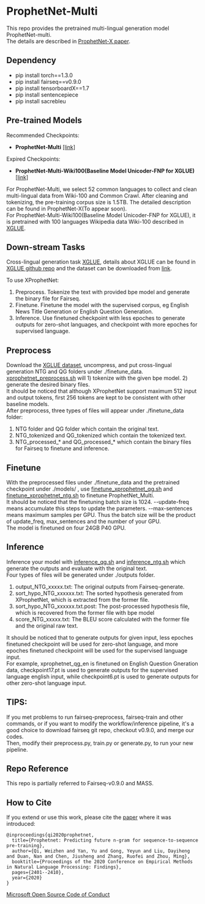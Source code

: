 # ProphetNet-Multi

This repo provides the pretrained multi-lingual generation model ProphetNet-multi.  
The details are described in [ProphetNet-X paper](https://arxiv.org/abs/2104.08006).

## Dependency

- pip install torch==1.3.0  
- pip install fairseq==v0.9.0  
- pip install tensorboardX==1.7  
- pip install sentencepiece  
- pip install sacrebleu

## Pre-trained Models

Recommended Checkpoints:
- **ProphetNet-Multi** [[link]](https://msraprophetnet.blob.core.windows.net/prophetnet/release_checkpoints/prophetnet_multi.pt)

Expired Checkpoints:
- **ProphetNet-Multi-Wiki100(Baseline Model Unicoder-FNP for XGLUE)** [[link]](https://msraprophetnet.blob.core.windows.net/prophetnet/release_checkpoints/prophetnet_multi_wiki100.pt)

For ProphetNet-Multi, we select 52 common languages to collect and clean multi-lingual data from Wiki-100 and Common Crawl. After cleaning and tokenizing, the pre-training corpus size is 1.5TB. The detailed description can be found in ProphetNet-X(To appear soon).  
For ProphetNet-Multi-Wiki100(Baseline Model Unicoder-FNP for XGLUE), it is pretrained with 100 languages Wikipedia data Wiki-100 described in [XGLUE](https://arxiv.org/abs/2004.01401).


## Down-stream Tasks
Cross-lingual generation task [XGLUE](https://arxiv.org/abs/2004.01401), details about XGLUE can be found in [XGLUE github repo](https://github.com/microsoft/XGLUE) and the dataset can be downloaded from [link](https://microsoft.github.io/XGLUE/).  

To use XProphetNet:  
1) Preprocess. Tokenize the text with provided bpe model and generate the binary file for Fairseq.  
2) Finetune. Finetune the model with the supervised corpus, eg English News Title Generation or English Question Generation.
3) Inference. Use finetuned checkpoint with less epoches to generate outputs for zero-shot languages, and checkpoint with more epoches for supervised language.


## Preprocess
Download the [XGLUE dataset](https://microsoft.github.io/XGLUE/), uncompress, and put cross-lingual generation NTG and QG folders under ./finetune_data.  
[xprophetnet_preprocess.sh](https://github.com/microsoft/ProphetNet/blob/master/ProphetNet_Multi/xprophetnet_preprocess.sh) will 1) tokenize with the given bpe model. 2) generate the desired binary files.  
It should be noticed that although XProphetNet support maximum 512 input and output tokens, first 256 tokens are kept to be consistent with other baseline models.  
After preprocess, three types of files will appear under ./finetune_data folder:  
1) NTG folder and QG folder which contain the original text. 
2) NTG_tokenized and QG_tokenized which contain the tokenized text.  
3) NTG_processed_* and QG_processed_* which contain the binary files for Fairseq to finetune and inference.

## Finetune
With the preprocessed files under ./finetune_data and the pretrained checkpoint under ./models/ , use [finetune_xprophetnet_qg.sh](https://github.com/microsoft/ProphetNet/blob/master/ProphetNet_Multi/finetune_xprophetnet_qg.sh) and [finetune_xprophetnet_ntg.sh](https://github.com/microsoft/ProphetNet/blob/master/ProphetNet_Multi/finetune_xprophetnet_ntg.sh) to finetune ProphetNet_Multi.  
It should be noticed that the finetuning batch size is 1024. 
--update-freq means accumulate this steps to update the parameters. 
--max-sentences means maximum samples per GPU. 
Thus the batch size will be the product of update_freq, max_sentences and the number of your GPU.  
The model is finetuned on four 24GB P40 GPU.

## Inference
Inference your model with [inference_qg.sh](https://github.com/microsoft/ProphetNet/blob/master/ProphetNet_Multi/inference_qg.sh) and [inference_ntg.sh](https://github.com/microsoft/ProphetNet/blob/master/ProphetNet_Multi/finetune_xprophetnet_ntg.sh) which generate the outputs and evaluate with the original text.  
Four types of files will be generated under ./outputs folder.  
1) output_NTG_xxxxx.txt: The original outputs from Fairseq-generate.  
2) sort_hypo_NTG_xxxxxx.txt: The sorted hypothesis generated from XProphetNet, which is extracted from the former file.  
3) sort_hypo_NTG_xxxxxx.txt.post: The post-processed hypothesis file, which is recovered from the former file with bpe model
4) score_NTG_xxxxx.txt: The BLEU score  calculated with the former file and the original raw text.

It should be noticed that to generate outputs for given input, less epoches finetuned checkpoint will be used for zero-shot language,
and more epoches finetuned checkpoint will be used for the supervised language input.  
For example, xprophetnet_qg_en is finetuned on English Question Gneration data, 
checkpoint17.pt is used to generate outputs for the supervised language english input, 
while checkpoint6.pt is used to generate outputs for other zero-shot language input.


## TIPS:
If you met problems to run fairseq-preprocess, fairseq-train and other commands, or if you want to modify the workflow/inference pipeline, 
it's a good choice to download fairseq git repo, checkout v0.9.0, and merge our codes.   
Then, modify their preprocess.py, train.py or generate.py, to run your new pipeline. 

## Repo Reference
This repo is partially referred to Fairseq-v0.9.0 and MASS.



## How to Cite
If you extend or use this work, please cite the [paper](https://arxiv.org/pdf/2001.04063) where it was introduced:
```
@inproceedings{qi2020prophetnet,
  title={Prophetnet: Predicting future n-gram for sequence-to-sequence pre-training},
  author={Qi, Weizhen and Yan, Yu and Gong, Yeyun and Liu, Dayiheng and Duan, Nan and Chen, Jiusheng and Zhang, Ruofei and Zhou, Ming},
  booktitle={Proceedings of the 2020 Conference on Empirical Methods in Natural Language Processing: Findings},
  pages={2401--2410},
  year={2020}
}
```
[Microsoft Open Source Code of Conduct](https://opensource.microsoft.com/codeofconduct)
